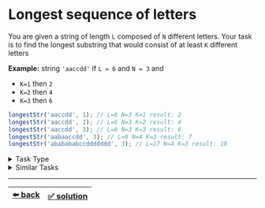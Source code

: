 # Longest sequence of letters

You are given a string of length `L` composed of `N` different letters. Your task is to find the longest substring that would consist of at least `K` different letters

__Example:__
string `'aaccdd'` if `L = 6` and `N = 3` and
- `K=1` then `2`
- `K=2` then `4`
- `K=3` then `6`

```js
longestStr('aaccdd', 1); // L=6 N=3 K=1 result: 2
longestStr('aaccdd', 2); // L=6 N=3 K=2 result: 4
longestStr('aaccdd', 3); // L=6 N=3 K=3 result: 6
longestStr('aabaaccdd', 3); // L=9 N=4 K=3 result: 7
longestStr('ababababccddddddd', 3); // L=17 N=4 K=3 result: 10
```

<details>

<summary>Task Type</summary>

- __`Sliding Window`__ + __`One Pointer One Array and HashMap`__
  <details>

  <summary><i><b><code>Sliding Window. Dynamic size. Left follows behind right</code></b></i> + <i><b><code>Create and use one or more HashMaps as you iterate an array</code></b></i></summary>

    It is one of those tasks where you use two pointers (save indexes like `i` and `j` to a variable) to iterate an array _specially_ for example by increasing or decrasing either one or the other or both pointers per iteration. Here is [another task](../most-water/task.md) whose solution uses similar mechanics though it doesn't use the _Sliding Window_ technique like we need in this task

    For this particular task we need to use the _Sliding Window_ technique and along with the _Sliding Window_ technique you also need to enable the _power of HashMap_

    __Note:__ like we said one of the Approaches used in this task is called _`Sliding Window. Dynamic size. Left follows behind right`_. The particulars of this Approach are explained in [this task](../best-time-to-buy-and-sell-stock/task.md)

    __Note:__ in order to find out how to use HashMap to solve tasks, please see [this task](../contiguous-array/task.md) or simply read [this article](../literature/hash-map.md)

  </details>

</details>

<details>

<summary>Similar Tasks</summary>

- [Longest Substring Without Repeating Characters](../longest-substring-without-repeating-characters/task.md)
- [Fruit Into Baskets](../fruit-into-baskets/task.md)

</details>

---

| [:arrow_left: back](../task-type.md) | [:white_check_mark: solution](./solution.js) |
| :---: | :---: |
